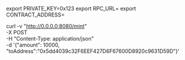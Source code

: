 export PRIVATE_KEY=0x123
export RPC_URL=
export CONTRACT_ADDRESS=


curl -v "http://0.0.0.0:8080/mint" \
       -X POST \
       -H "Content-Type: application/json" \
       -d '{"amount": 10000, "toAddress":"0x5dd4039c32F6EEF427D6F67600D8920c9631D59D"}'